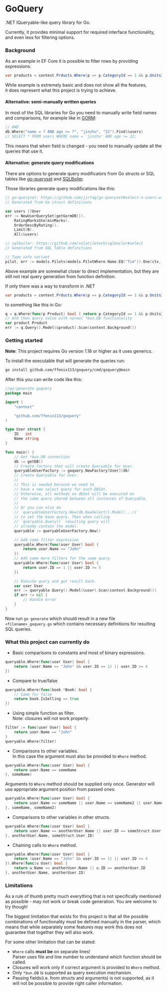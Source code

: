 # GoQuery

.NET IQueryable-like query library for Go.

Currently, it provides minimal support for required interface functionality,
and even less for filtering options.

### Background

As an example in EF Core it is possible to filter rows by providing expressions:
```cs
var products = context.Prducts.Where(p => p.CategoryId == 1 && p.UnitsInStock < 10);
```
While example is extremely basic and does not show all the features,  
it does represent what this project is trying to achieve.

#### Alternative: semi-manually written queries

In most of the SQL libraries for Go you need to manually write 
field names and comparisons, for example like in [GORM](https://gorm.io/docs/query.html#String-Conditions):
```go
// AND
db.Where("name = ? AND age >= ?", "jinzhu", "22").Find(&users)
// SELECT * FROM users WHERE name = 'jinzhu' AND age >= 22;
```
This means that when field is changed - you need to manually update all the 
queries that use it.

#### Alternative: generate query modifications

There are options to generate query modificators from Go structs or SQL tables 
like [go-queryset](https://github.com/jirfag/go-queryset) and [SQLBoiler](https://github.com/volatiletech/sqlboiler).

Those libraries generate query modifications like this:
```go
// go-queryset: https://github.com/jirfag/go-queryset#select-n-users-with-highest-rating
// Generated from Go struct definitions

var users []User
err := NewUserQuerySet(getGormDB()).
	RatingMarksGte(minMarks).
	OrderDescByRating().
	Limit(N).
	All(&users)
```
```go
// sqlboiler: https://github.com/volatiletech/sqlboiler#select
// Generated from SQL Table definitions

// Type safe variant
pilot, err := models.Pilots(models.PilotWhere.Name.EQ("Tim")).One(ctx, db)
```

Above example are somewhat closer to direct implementation, but they are still not 
real query generation from function definition.

If only there was a way to transform in .NET
```cs
var products = context.Prducts.Where(p => p.CategoryId == 1 && p.UnitsInStock < 10);
```
to something like this in Go:
```go
q = q.Where(func(p Product) bool { return p.CategoryId == 1 && p.UnitsInStock < 10 })
// And then query value with normal *bun.DB functionality
var product Product
err := q.Query().Model(&product).Scan(context.Background())
```

### Getting started
**Note**: This project requires Go version 1.18 or higher as it uses generics.

To install the executable that will generate the queries run:
```bash
go install github.com/ffenix113/goquery/cmd/goquery@main
```

After this you can write code like this:
```go
//go:generate goquery
package main

import (
	"context"

	"github.com/ffenix113/goquery"
)

type User struct {
	ID   int
	Name string
}

func main() {
	// Get *bun.DB connection
	db := getDB()
	// Create factory that will create Queryable for User.
	queryableUserFactory := goquery.NewFactory[User](db)
	// Create Queryable for User.
	//
	// This is needed because we need to 
	// have a new select query for each DBSet.
	// Otherwise, all methods on dbSet will be executed on 
	// the same query shared between all instances of Queryable.
	//
	// Or you can also do 
	// `queryableUserFactory.New(db.NewSelect().Model(...))`
	// to set the base query. Then when calling 
	// `queryable.Query()` resulting query will 
	// already contain the model.
	queryable := queryableUserFactory.New()

	// Add some filter expression
	queryable.Where(func(user User) bool {
		return user.Name == "John"
	})
	// Add some more filters for the same query
	queryable.Where(func(user User) bool {
		return user.ID == 1 || user.ID >= 5
	})

	// Execute query and get result back.
	var user User
	err := queryable.Query().Model(&user).Scan(context.Background())
	if err != nil {
        // Handle error
    }
}
```

Now run `go generate` which should result in a new file `<filename>_goquery.go`
which contains necessary definitions for resulting SQL queries.

### What this project can currently do
* Basic comparisons to constants and most of binary expressions.
```go
queryable.Where(func(user User) bool {
    return (user.Name == "John" && user.ID == 1) || user.ID >= 4
})
```
* Compare to true/false
```go
queryable.Where(func(book *Book) bool {
    // Same for false
    return book.IsSelling == true
})
```
* Using simple function as filter.  
Note: closures will not work properly.
```go
filter := func(user User) bool {
    return user.Name == "John"
}
queryable.Where(filter)
```
* Comparisons to other variables.  
In this case the argument must also be provided to `Where` method.
```go
queryable.Where(func(user User) bool {
    return user.Name == someName
}, someName)
```
Arguments to `Where` method should be supplied only once.
Generator will use appropriate argument position from passed ones:
```go
queryable.Where(func(user User) bool {
    return user.Name == someName || user.Name == someName2 || user.Name == someName
}, someName, someName2)
```

* Comparisons to other variables in other structs.
```go
queryable.Where(func(user User) bool {
    return user.Name == anotherUser.Name || user.ID == someStruct.User.ID
}, anotherUser.Name, someStruct.User.ID)
```
* Chaining calls to `Where` method.
```go
queryable.Where(func(user User) bool {
    return (user.Name == "John" && user.ID == 1) || user.ID >= 4
}).Where(func(u User) bool {
    return u.Name == anotherUser.Name || u.ID == anotherUser.ID
}, anotherUser.Name, anotherUser.ID)
```

### Limitations

As a rule of thumb pretty much everything that is not specifically 
mentioned as possible - may not work or break code generation. 
You are welcome to try though!

The biggest limitation that exists for this project is that 
all the possible combinations of functionality must be 
defined manually in the parser, which means that while separately 
some features may work this does not guarantee that together they will also work.

For some other limitation that can be stated:
* `Where` calls **must be** on separate lines!  
Parser uses file and line number to understand which function should be called.
* Closures will work only if correct argument is provided to `Where` method.
* Only `*bun.DB` is supported as query execution mechanism.
* Passing fields(i.e. from structs and arguments) is not supported, 
as it will not be possible to provide right caller information.
